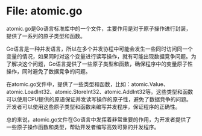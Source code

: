 # File: atomic.go

atomic.go是Go语言标准库中的一个文件，主要作用是对于原子操作进行封装，提供了一系列的原子类型和函数。

Go语言是一种并发语言，所以在多个并发协程中可能会发生一些同时访问同一个变量的情况，如果同时对这个变量进行读写操作，就有可能出现数据竞争问题。为了解决这个问题，Go语言提供了一些原子类型和函数，确保程序中的变量原子性操作，同时避免了数据竞争的问题。

在atomic.go文件中，提供了一些类型和函数，比如：atomic.Value、atomic.LoadInt32、atomic.StoreInt32、atomic.AddInt32等。这些类型和函数可以使用CPU提供的原语保证并发读写操作的原子性，避免了数据竞争的问题。开发者可以使用这些原子类型和函数来编写并发程序，保证程序的正确性。

总的来说，atomic.go文件在Go语言中发挥着非常重要的作用，为开发者提供了一些原子操作函数和类型，帮助开发者编写高效可靠的并发程序。

